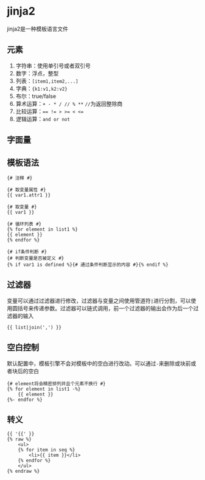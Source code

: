 # jinja2
jinja2是一种模板语言文件

## 元素
1. 字符串：使用单引号或者双引号
2. 数字：浮点，整型
3. 列表：`[item1,item2,...]`
4. 字典：`{k1:v1,k2:v2}`
5. 布尔：true/false
6. 算术运算：`+ - * / // % **`  `//`为返回整除商
7. 比较运算：`== != > >= < <=`
8. 逻辑运算：`and or not`

## 字面量

## 模板语法
```jinja
{# 注释 #}

{# 取变量属性 #}
{{ var1.attr1 }}

{# 取变量 #}
{{ var1 }}

{# 循环列表 #}
{% for element in list1 %}
{{ element }}
{% endfor %}

{# if条件判断 #}
{# 判断变量是否被定义 #}
{% if var1 is defined %}{# 通过条件判断显示的内容 #}{% endif %}
```


## 过滤器
变量可以通过过滤器进行修改，过滤器与变量之间使用管道符`|`进行分割，可以使用圆括号来传递参数。过滤器可以链式调用，前一个过滤器的输出会作为后一个过滤器的输入
```jinja
{{ list|join(',') }}
```

## 空白控制
默认配置中，模板引擎不会对模板中的空白进行改动。可以通过`-`来删除或块前或者块后的空白
```jinja
{# element将会精密排列并且个元素不换行 #}
{% for element in list1 -%}
    {{ element }}
{%- endfor %}
```

## 转义
```jinja
{{ '{{' }}
{% raw %}
    <ul>
    {% for item in seq %}
        <li>{{ item }}</li>
    {% endfor %}
    </ul>
{% endraw %}
```
